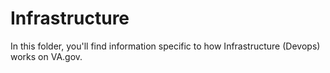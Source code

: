 # Infrastructure
In this folder, you'll find information specific to how Infrastructure (Devops) works on VA.gov. 